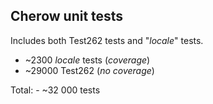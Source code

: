 ## Cherow unit tests

Includes both Test262 tests and "*locale*" tests.

- ~2300 *locale* tests (*coverage*)
- ~29000 Test262 (*no coverage*)

Total: - ~32 000 tests